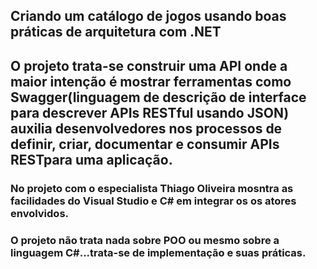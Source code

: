 ## Criando um catálogo de jogos usando boas práticas de arquitetura com .NET

## O projeto trata-se construir uma API onde a maior intenção é mostrar ferramentas como Swagger(linguagem de descrição de interface para descrever APIs RESTful usando JSON) auxilia desenvolvedores nos processos de definir, criar, documentar e consumir APIs RESTpara uma aplicação. 

### No projeto com o especialista Thiago Oliveira mosntra as facilidades do Visual Studio e C# em integrar os os atores envolvidos.

### O projeto não trata nada sobre POO ou mesmo sobre a linguagem C#...trata-se de implementação e suas práticas.
